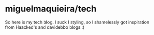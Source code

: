 # miguelmaquieira/tech

So here is my tech blog. I suck I styling, so I shamelessly got inspiration from Haacked's and davidebbo blogs :)